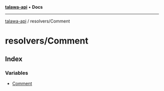 [**talawa-api**](../../README.md) • **Docs**

***

[talawa-api](../../modules.md) / resolvers/Comment

# resolvers/Comment

## Index

### Variables

- [Comment](variables/Comment.md)
